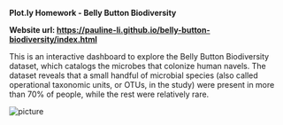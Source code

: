 <b>Plot.ly Homework - Belly Button Biodiversity</b><br>

<b>Website url: </b> <strong>https://pauline-li.github.io/belly-button-biodiversity/index.html</strong><br>

This is an interactive dashboard to explore the Belly Button Biodiversity dataset, which catalogs the microbes that colonize human navels.
The dataset reveals that a small handful of microbial species (also called operational taxonomic units, or OTUs, in the study) were present in more than 70% of people, while the rest were relatively rare.

![picture](plotly-challenge/image/dashboard..png)
